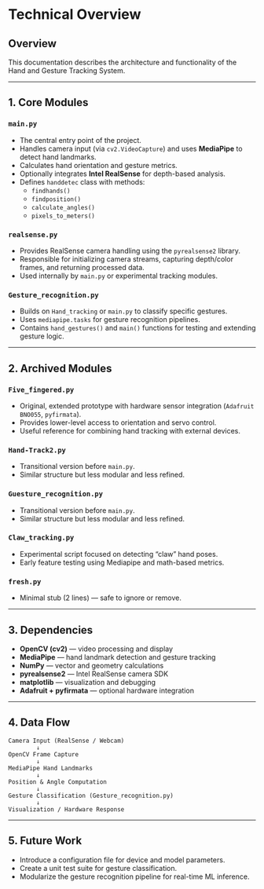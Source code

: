 # Technical Overview

## Overview
This documentation describes the architecture and functionality of the Hand and Gesture Tracking System.

---

## 1. Core Modules

### `main.py`
- The central entry point of the project.
- Handles camera input (via `cv2.VideoCapture`) and uses **MediaPipe** to detect hand landmarks.
- Calculates hand orientation and gesture metrics.
- Optionally integrates **Intel RealSense** for depth-based analysis.
- Defines `handdetec` class with methods:
  - `findhands()`
  - `findposition()`
  - `calculate_angles()`
  - `pixels_to_meters()`

### `realsense.py`
- Provides RealSense camera handling using the `pyrealsense2` library.
- Responsible for initializing camera streams, capturing depth/color frames, and returning processed data.
- Used internally by `main.py` or experimental tracking modules.

### `Gesture_recognition.py`
- Builds on `Hand_tracking` or `main.py` to classify specific gestures.
- Uses `mediapipe.tasks` for gesture recognition pipelines.
- Contains `hand_gestures()` and `main()` functions for testing and extending gesture logic.

---

## 2. Archived Modules

### `Five_fingered.py`
- Original, extended prototype with hardware sensor integration (`Adafruit BNO055`, `pyfirmata`).
- Provides lower-level access to orientation and servo control.
- Useful reference for combining hand tracking with external devices.

### `Hand-Track2.py`
- Transitional version before `main.py`.
- Similar structure but less modular and less refined.

### `Guesture_recognition.py`
- Transitional version before `main.py`.
- Similar structure but less modular and less refined.

### `Claw_tracking.py`
- Experimental script focused on detecting “claw” hand poses.
- Early feature testing using Mediapipe and math-based metrics.

### `fresh.py`
- Minimal stub (2 lines) — safe to ignore or remove.

---

## 3. Dependencies

- **OpenCV (cv2)** — video processing and display
- **MediaPipe** — hand landmark detection and gesture tracking
- **NumPy** — vector and geometry calculations
- **pyrealsense2** — Intel RealSense camera SDK
- **matplotlib** — visualization and debugging
- **Adafruit + pyfirmata** — optional hardware integration

---

## 4. Data Flow
```
Camera Input (RealSense / Webcam)
        ↓
OpenCV Frame Capture
        ↓
MediaPipe Hand Landmarks
        ↓
Position & Angle Computation
        ↓
Gesture Classification (Gesture_recognition.py)
        ↓
Visualization / Hardware Response
```

---

## 5. Future Work
- Introduce a configuration file for device and model parameters.
- Create a unit test suite for gesture classification.
- Modularize the gesture recognition pipeline for real-time ML inference.
